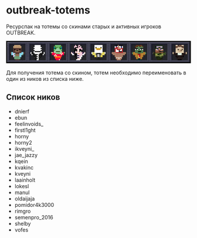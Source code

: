 # outbreak-totems

Ресурспак на тотемы со скинами старых и активных игроков OUTBREAK. 

![preview](./preview.png)

Для получения тотема со скином, тотем необходимо переименовать в один из ников из списка ниже.

## Список ников

- dnierf
- ebun
- feelinvoids_
- firstl1ght
- horny
- horny2
- ikveyni_
- jae_jazzy
- kqein
- kvakinc
- kveyni
- laainholt
- lokesl
- manul
- oldaijaja
- pomidor4k3000
- rimgro
- semenpro_2016
- shelby
- vofes